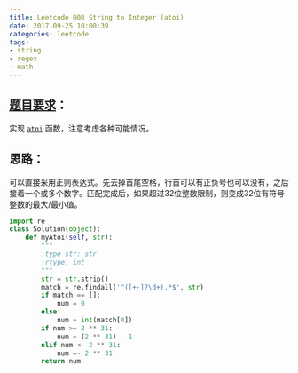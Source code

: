 ```yaml
---
title: Leetcode 008 String to Integer (atoi)
date: 2017-09-25 10:00:39
categories: leetcode
tags: 
- string 
- regex
- math
---
```

## [题目要求][1]：
实现 [`atoi`][2] 函数，注意考虑各种可能情况。

## 思路：

可以直接采用正则表达式。先去掉首尾空格，行首可以有正负号也可以没有，之后接着一个或多个数字。匹配完成后，如果超过32位整数限制，则变成32位有符号整数的最大/最小值。

``` python
import re
class Solution(object):
    def myAtoi(self, str):
        """
        :type str: str
        :rtype: int
        """
        str = str.strip()
        match = re.findall('^([+-]?\d+).*$', str)
        if match == []:
            num = 0
        else:
            num = int(match[0])
        if num >= 2 ** 31:
            num = (2 ** 31) - 1
        elif num <- 2 ** 31:
            num =- 2 ** 31
        return num
```

[1]:	https://leetcode.com/problems/string-to-integer-atoi/description/ "String to Integer"
[2]:	https://en.wikibooks.org/wiki/C_Programming/stdlib.h/atoi "atoi on Wikibooks"
